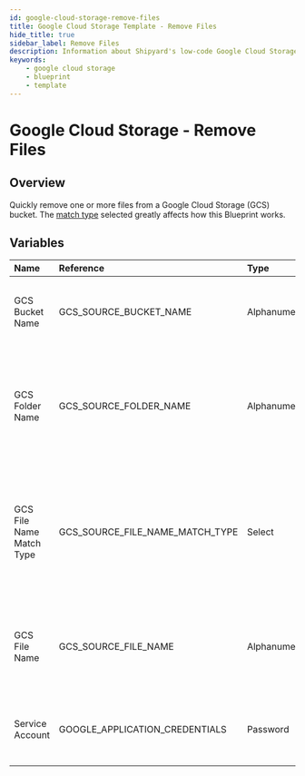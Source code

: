 ```yaml
---
id: google-cloud-storage-remove-files
title: Google Cloud Storage Template - Remove Files
hide_title: true
sidebar_label: Remove Files
description: Information about Shipyard's low-code Google Cloud Storage Remove Files blueprint. Quickly remove one or more files from a Google Cloud Storage (GCS) bucket or folder 
keywords:
    - google cloud storage
    - blueprint
    - template
---
```


# Google Cloud Storage - Remove Files

## Overview
Quickly remove one or more files from a Google Cloud Storage (GCS) bucket. The [match type](https://www.shipyardapp.com/docs/reference/blueprint-library/match-type/) selected greatly affects how this Blueprint works.

## Variables

| Name | Reference | Type | Required | Default | Options | Description |
|:-----|:----------|:-----|:---------|:--------|:--------|:------------|
| GCS Bucket Name | GCS_SOURCE_BUCKET_NAME  | Alphanumeric |:white_check_mark: | `-` | - | The name of the bucket where the target file resides |
| GCS Folder Name | GCS_SOURCE_FOLDER_NAME  | Alphanumeric |:heavy_minus_sign: | `-` | - | The name of the folder where the target file resides. If left blank, the root directory will be scanned |
| GCS File Name Match Type | GCS_SOURCE_FILE_NAME_MATCH_TYPE  | Select |:white_check_mark: | `exact_match` | Exact Match: `exact_match`<br></br><br></br>Regex Match: `regex_match`<br></br><br></br> | Determines if the text in "GCS File Name" will look for one file with exact match, or multiple files using regex. |
| GCS File Name | GCS_SOURCE_FILE_NAME  | Alphanumeric |:white_check_mark: | `-` | - | Name of the target file in the GCS bucket. Can be regex if "Match Type" is set accordingly. |
| Service Account | GOOGLE_APPLICATION_CREDENTIALS  | Password |:white_check_mark: | `-` | - | JSON from a Google Cloud Service account key. |


